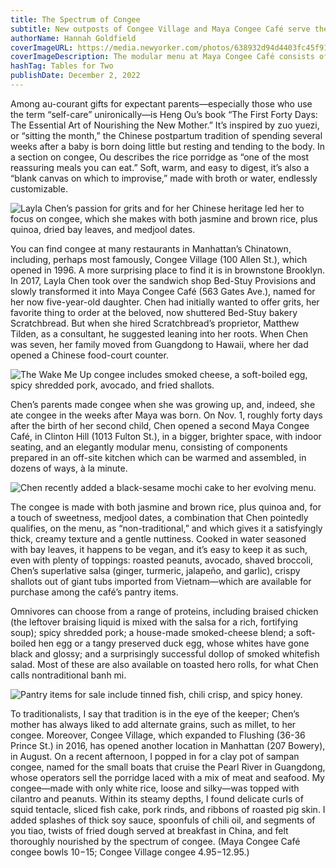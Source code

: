 ```yaml
---
title: The Spectrum of Congee
subtitle: New outposts of Congee Village and Maya Congee Café serve the rice porridge in traditional and unexpected iterations.
authorName: Hannah Goldfield
coverImageURL: https://media.newyorker.com/photos/638932d94d4403fc45f91360/master/w_1920,c_limit/221212_r41524_rd.jpg
coverImageDescription: The modular menu at Maya Congee Café consists of components—avocado, peanuts, eggs, whitefish salad, braised chicken—that can be assembled in myriad combinations, atop bowls of congee or in sandwiches.
hashTag: Tables for Two
publishDate: December 2, 2022
---
```


Among au-courant gifts for expectant parents—especially those who use the term “self-care” unironically—is Heng Ou’s book “The First Forty Days: The Essential Art of Nourishing the New Mother.” It’s inspired by zuo yuezi, or “sitting the month,” the Chinese postpartum tradition of spending several weeks after a baby is born doing little but resting and tending to the body. In a section on congee, Ou describes the rice porridge as “one of the most reassuring meals you can eat.” Soft, warm, and easy to digest, it’s also a “blank canvas on which to improvise,” made with broth or water, endlessly customizable.

![Layla Chen’s passion for grits and for her Chinese heritage led her to focus on congee, which she makes with both jasmine and brown rice, plus quinoa, dried bay leaves, and medjool dates.](https://media.newyorker.com/photos/638932d82276ab205c0119a9/master/w_1600,c_limit/221212_r41498.jpg)

You can find congee at many restaurants in Manhattan’s Chinatown, including, perhaps most famously, Congee Village (100 Allen St.), which opened in 1996. A more surprising place to find it is in brownstone Brooklyn. In 2017, Layla Chen took over the sandwich shop Bed-Stuy Provisions and slowly transformed it into Maya Congee Café (563 Gates Ave.), named for her now five-year-old daughter. Chen had initially wanted to offer grits, her favorite thing to order at the beloved, now shuttered Bed-Stuy bakery Scratchbread. But when she hired Scratchbread’s proprietor, Matthew Tilden, as a consultant, he suggested leaning into her roots. When Chen was seven, her family moved from Guangdong to Hawaii, where her dad opened a Chinese food-court counter.

![The Wake Me Up congee includes smoked cheese, a soft-boiled egg, spicy shredded pork, avocado, and fried shallots.](https://media.newyorker.com/photos/638932d74d4403fc45f9135e/master/w_1600,c_limit/221212_r41526.jpg)


Chen’s parents made congee when she was growing up, and, indeed, she ate congee in the weeks after Maya was born. On Nov. 1, roughly forty days after the birth of her second child, Chen opened a second Maya Congee Café, in Clinton Hill (1013 Fulton St.), in a bigger, brighter space, with indoor seating, and an elegantly modular menu, consisting of components prepared in an off-site kitchen which can be warmed and assembled, in dozens of ways, à la minute.

![Chen recently added a black-sesame mochi cake to her evolving menu.](https://media.newyorker.com/photos/638932d8f7d7848588bd344c/master/w_1600,c_limit/221212_r41527.jpg)

The congee is made with both jasmine and brown rice, plus quinoa and, for a touch of sweetness, medjool dates, a combination that Chen pointedly qualifies, on the menu, as “non-traditional,” and which gives it a satisfyingly thick, creamy texture and a gentle nuttiness. Cooked in water seasoned with bay leaves, it happens to be vegan, and it’s easy to keep it as such, even with plenty of toppings: roasted peanuts, avocado, shaved broccoli, Chen’s superlative salsa (ginger, turmeric, jalapeño, and garlic), crispy shallots out of giant tubs imported from Vietnam—which are available for purchase among the café’s pantry items.

Omnivores can choose from a range of proteins, including braised chicken (the leftover braising liquid is mixed with the salsa for a rich, fortifying soup); spicy shredded pork; a house-made smoked-cheese blend; a soft-boiled hen egg or a tangy preserved duck egg, whose whites have gone black and glossy; and a surprisingly successful dollop of smoked whitefish salad. Most of these are also available on toasted hero rolls, for what Chen calls nontraditional banh mi.

![Pantry items for sale include tinned fish, chili crisp, and spicy honey.](https://media.newyorker.com/photos/638932d844550cf2d973f8b0/master/w_1600,c_limit/221212_r41528.jpg)

To traditionalists, I say that tradition is in the eye of the keeper; Chen’s mother has always liked to add alternate grains, such as millet, to her congee. Moreover, Congee Village, which expanded to Flushing (36-36 Prince St.) in 2016, has opened another location in Manhattan (207 Bowery), in August. On a recent afternoon, I popped in for a clay pot of sampan congee, named for the small boats that cruise the Pearl River in Guangdong, whose operators sell the porridge laced with a mix of meat and seafood. My congee—made with only white rice, loose and silky—was topped with cilantro and peanuts. Within its steamy depths, I found delicate curls of squid tentacle, sliced fish cake, pork rinds, and ribbons of roasted pig skin. I added splashes of thick soy sauce, spoonfuls of chili oil, and segments of you tiao, twists of fried dough served at breakfast in China, and felt thoroughly nourished by the spectrum of congee. (Maya Congee Café congee bowls $10-$15; Congee Village congee $4.95-$12.95.)